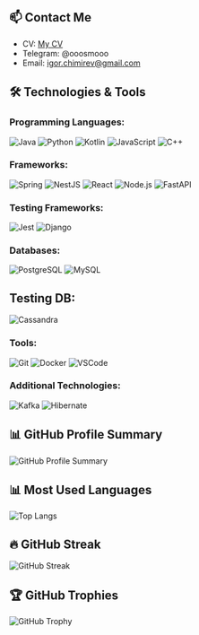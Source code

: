 
## 📫 Contact Me
- CV: [My CV](https://drive.google.com/file/d/1qbfzPRvZ3If6BYz9QvHc6BVyhcWdBB-T/view?usp=sharing)
- Telegram: @ooosmooo
- Email: igor.chimirev@gmail.com

## 🛠️ Technologies & Tools

### Programming Languages:
![Java](https://img.shields.io/badge/-Java-007396?style=flat-square&logo=java&logoColor=white)
![Python](https://img.shields.io/badge/-Python-3776AB?style=flat-square&logo=python&logoColor=white)
![Kotlin](https://img.shields.io/badge/-Kotlin-7F52FF?style=flat-square&logo=kotlin&logoColor=white)
![JavaScript](https://img.shields.io/badge/-JavaScript-F7DF1E?style=flat-square&logo=javascript&logoColor=black)
![C++](https://img.shields.io/badge/-C++-00599C?style=flat-square&logo=c%2B%2B&logoColor=white)


### Frameworks:
![Spring](https://img.shields.io/badge/-Spring-6DB33F?style=flat-square&logo=spring&logoColor=white)
![NestJS](https://img.shields.io/badge/-NestJS-E0234E?style=flat-square&logo=nestjs&logoColor=white)
![React](https://img.shields.io/badge/-React-61DAFB?style=flat-square&logo=react&logoColor=white)
![Node.js](https://img.shields.io/badge/-Node.js-339933?style=flat-square&logo=node.js&logoColor=white)
![FastAPI](https://img.shields.io/badge/-FastAPI-009688?style=flat-square&logo=fastapi&logoColor=white)

### Testing Frameworks:
![Jest](https://img.shields.io/badge/-Jest-C21325?style=flat-square&logo=jest&logoColor=white)
![Django](https://img.shields.io/badge/-Django-092E20?style=flat-square&logo=django&logoColor=white)

### Databases:
![PostgreSQL](https://img.shields.io/badge/-PostgreSQL-336791?style=flat-square&logo=postgresql&logoColor=white)
![MySQL](https://img.shields.io/badge/-MySQL-4479A1?style=flat-square&logo=mysql&logoColor=white)

## Testing DB:
![Cassandra](https://img.shields.io/badge/-Apache%2520Cassandra-1287B1?style=flat-square&logo=apachecassandra&logoColor=white)

### Tools:
![Git](https://img.shields.io/badge/-Git-F05032?style=flat-square&logo=git&logoColor=white)
![Docker](https://img.shields.io/badge/-Docker-2496ED?style=flat-square&logo=docker&logoColor=white)
![VSCode](https://img.shields.io/badge/-VSCode-007ACC?style=flat-square&logo=visual-studio-code&logoColor=white)

### Additional Technologies:
![Kafka](https://img.shields.io/badge/-Kafka-231F20?style=flat-square&logo=apache-kafka&logoColor=white)
![Hibernate](https://img.shields.io/badge/-Hibernate-59666C?style=flat-square&logo=hibernate&logoColor=white)

## 📊 GitHub Profile Summary
![GitHub Profile Summary](https://github-profile-summary-cards.vercel.app/api/cards/profile-details?username=OSMO&theme=dracula)

## 📊 Most Used Languages
![Top Langs](https://github-readme-stats.vercel.app/api/top-langs/?username=OSMO&layout=compact&theme=dark&hide=html,jupyter%20notebook,batchfile,powershell,shell)

## 🔥 GitHub Streak
![GitHub Streak](https://github-readme-streak-stats.herokuapp.com/?user=OSMO&theme=dark)

## 🏆 GitHub Trophies
![GitHub Trophy](https://github-profile-trophy.vercel.app/?username=OSMO&theme=darkhub)


